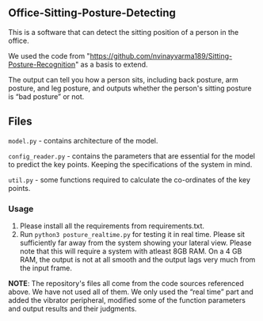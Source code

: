 ## Office-Sitting-Posture-Detecting

This is a software that can detect the sitting position of a person in the office.

We used the code from "https://github.com/nvinayvarma189/Sitting-Posture-Recognition" as a basis to extend.

The output can tell you how a person sits, including back posture, arm posture, and leg posture, and outputs whether the person's sitting posture is “bad posture” or not.

## Files
`model.py` - contains architecture of the model.

`config_reader.py` - contains the parameters that are essential for the model to predict the key points. Keeping the specifications of the system in mind.

`util.py` - some functions required to calculate the co-ordinates of the key points.

### Usage 

1. Please install all the requirements from requirements.txt.
2. Run `python3 posture_realtime.py` for testing it in real time. Please sit sufficiently far away from the system showing your lateral view. Please note that this will require a system with atleast 8GB RAM. On a 4 GB RAM, the output is not at all smooth and the output lags very much from the input frame.

**NOTE**: The repository's files all come from the code sources referenced above. We have not used all of them. We only used the “real time” part and added the vibrator peripheral, modified some of the function parameters and output results and their judgments.
